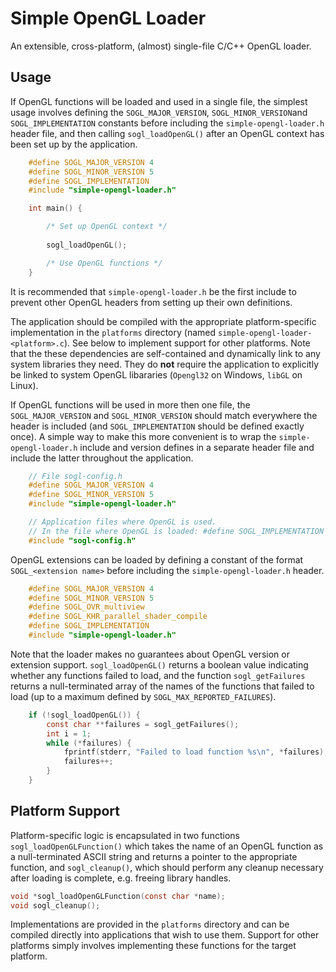 Simple OpenGL Loader
====================

An extensible, cross-platform, (almost) single-file C/C++ OpenGL loader.

Usage
-----
If OpenGL functions will be loaded and used in a single file, the simplest usage involves defining the `SOGL_MAJOR_VERSION`, `SOGL_MINOR_VERSION`and `SOGL_IMPLEMENTATION` constants before including the `simple-opengl-loader.h` header file, and then calling `sogl_loadOpenGL()` after an OpenGL context has been set up by the application.

```C
    #define SOGL_MAJOR_VERSION 4
    #define SOGL_MINOR_VERSION 5
    #define SOGL_IMPLEMENTATION
    #include "simple-opengl-loader.h"

    int main() {

        /* Set up OpenGL context */
        
        sogl_loadOpenGL();

        /* Use OpenGL functions */
    }
```

It is recommended that `simple-opengl-loader.h` be the first include to prevent other OpenGL headers from setting up their own definitions. 

The application should be compiled with the appropriate platform-specific implementation in the `platforms` directory (named `simple-opengl-loader-<platform>.c`). See below to implement support for other platforms. Note that the these dependencies are self-contained and dynamically link to any system libraries they need. They do **not** require the application to explicitly be linked to system OpenGL libararies (`Opengl32` on Windows, `libGL` on Linux).

If OpenGL functions will be used in more then one file, the `SOGL_MAJOR_VERSION` and `SOGL_MINOR_VERSION` should match everywhere the header is included (and `SOGL_IMPLEMENTATION` should be defined exactly once). A simple way to make this more convenient is to wrap the `simple-opengl-loader.h` include and version defines in a separate header file and include the latter throughout the application.

```C
    // File sogl-config.h
    #define SOGL_MAJOR_VERSION 4
    #define SOGL_MINOR_VERSION 5
    #include "simple-opengl-loader.h"
```

```C
    // Application files where OpenGL is used.
    // In the file where OpenGL is loaded: #define SOGL_IMPLEMENTATION
    #include "sogl-config.h"
```

OpenGL extensions can be loaded by defining a constant of the format `SOGL_<extension name>` before including the `simple-opengl-loader.h` header.

```C
    #define SOGL_MAJOR_VERSION 4
    #define SOGL_MINOR_VERSION 5
    #define SOGL_OVR_multiview
    #define SOGL_KHR_parallel_shader_compile
    #define SOGL_IMPLEMENTATION
    #include "simple-opengl-loader.h"
```

Note that the loader makes no guarantees about OpenGL version or extension support. `sogl_loadOpenGL()` returns a boolean value indicating whether any functions failed to load, and the function `sogl_getFailures` returns a null-terminated array of the names of the functions that failed to load (up to a maximum defined by `SOGL_MAX_REPORTED_FAILURES`). 

```C
    if (!sogl_loadOpenGL()) {
        const char **failures = sogl_getFailures();
        int i = 1;
        while (*failures) {
            fprintf(stderr, "Failed to load function %s\n", *failures);
            failures++;
        }
    }
```

Platform Support
----------------

Platform-specific logic is encapsulated in two functions `sogl_loadOpenGLFunction()` which takes the name of an OpenGL function as a null-terminated ASCII string and returns a pointer to the appropriate function, and `sogl_cleanup()`, which should perform any cleanup necessary after loading is complete, e.g. freeing library handles.

```C
void *sogl_loadOpenGLFunction(const char *name);
void sogl_cleanup();
```

Implementations are provided in the `platforms` directory and can be compiled directly into applications that wish to use them. Support for other platforms simply involves implementing these functions for the target platform.
